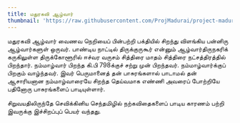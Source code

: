 ```yaml
---
title: மதுரகவி ஆழ்வார்
thumbnail: 'https://raw.githubusercontent.com/ProjMadurai/project-madurai-website/main/site/static/images/Man_icon.svg'
---
```

மதுரகவி ஆழ்வார் வைணவ நெறியைப் பின்பற்றி பக்தியில் சிறந்து விளங்கிய பன்னிரு ஆழ்வார்களுள் ஒருவர். பாண்டிய நாட்டில் திருக்குருகூர் என்னும் ஆழ்வார்திருநகரிக் கருகிலுள்ள திருக்கோளூரில் ஈச்வர வருசம் சித்திரை மாதம் சித்திரை நட்சத்திரத்தில் பிறந்தார். நம்மாழ்வார் பிறந்த கி.பி 798க்குச் சற்று முன் பிறந்தவர். நம்மாழ்வார்க்குப் பிறகும் வாழ்ந்தவர். இவர் பெருமானைத் தன் பாசுரங்களால் பாடாமல் தன் ஆசாரியனான நம்மாழ்வாரையே சிறந்த தெய்வமாக எண்ணி அவரைப் போற்றியே பதினோரு பாசுரங்களைப் பாடியுள்ளார்.

சிறுவயதிலிருந்தே செவிக்கினிய செந்தமிழில் நற்கவிதைகளைப் பாடிய காரணம் பற்றி இவருக்கு இச்சிறப்புப் பெயர் வந்தது.

